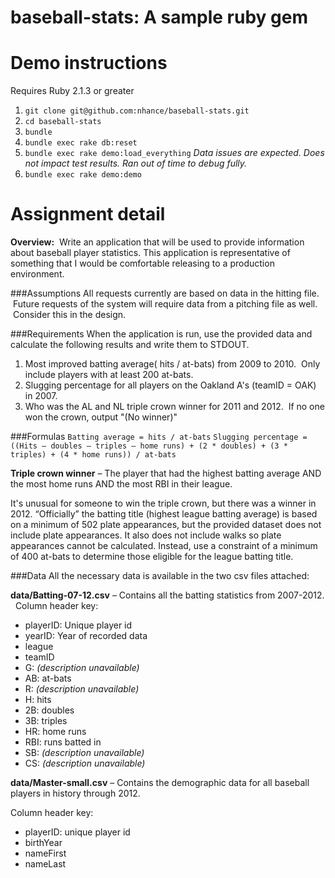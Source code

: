 baseball-stats: A sample ruby gem
==============

# Demo instructions
Requires Ruby 2.1.3 or greater

1. `git clone git@github.com:nhance/baseball-stats.git`
2. `cd baseball-stats`
3. `bundle`
4. `bundle exec rake db:reset`
5. `bundle exec rake demo:load_everything` _Data issues are expected.
   Does not impact test results. Ran out of time to debug fully._
6. `bundle exec rake demo:demo`

# Assignment detail

**Overview:**  Write an application
that will be used to provide information about baseball player
statistics. This application
is representative of something that I would be comfortable
releasing to a production environment.

###Assumptions
All requests currently are based on data in the hitting
file.  Future requests of the system will require data from a pitching
file as well.  Consider this in the design.

###Requirements
When the application is run, use the provided data and
calculate the following results and write them to STDOUT.

1. Most improved batting average( hits / at-bats) from 2009 to 2010.
 Only include players with at least 200 at-bats.
2. Slugging percentage for all players on the Oakland A's (teamID = OAK)
in 2007. 
3. Who was the AL and NL triple crown winner for 2011 and 2012.  If no
one won the crown, output "(No winner)"

###Formulas
`Batting average = hits / at-bats`
`Slugging percentage = ((Hits – doubles – triples – home runs) + (2 *
doubles) + (3 * triples) + (4 * home runs)) / at-bats`

**Triple crown winner** – The player that had the highest batting average
AND the most home runs AND the most RBI in their league.

It's unusual for someone to win the triple crown, but there was a winner in 2012.
“Officially” the batting title (highest league batting average) is based on a minimum
of 502 plate appearances, but the provided dataset does not include plate
appearances. It also does not include walks so plate appearances cannot
be calculated. Instead, use a constraint of a minimum of 400 at-bats to
determine those eligible for the league batting title.


###Data
All the necessary data is available in the two csv files attached:

**data/Batting-07-12.csv** – Contains all the batting statistics from 2007-2012.
 
Column header key:
- playerID: Unique player id
- yearID: Year of recorded data
- league
- teamID
- G: _(description unavailable)_
- AB: at-bats
- R: _(description unavailable)_
- H: hits
- 2B: doubles
- 3B: triples
- HR: home runs
- RBI: runs batted in
- SB: _(description unavailable)_
- CS: _(description unavailable)_

**data/Master-small.csv** – Contains the demographic data for all baseball
players in history through 2012.

Column header key:
- playerID: unique player id
- birthYear
- nameFirst
- nameLast

